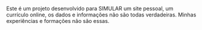 Este é um projeto desenvolvido para SIMULAR um site pessoal, um currículo online, os dados e informações não são todas verdadeiras. Minhas experiências e formações não são essas.
